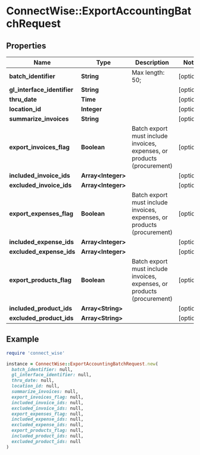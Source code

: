 # ConnectWise::ExportAccountingBatchRequest

## Properties

| Name | Type | Description | Notes |
| ---- | ---- | ----------- | ----- |
| **batch_identifier** | **String** |  Max length: 50; | [optional] |
| **gl_interface_identifier** | **String** |  | [optional] |
| **thru_date** | **Time** |  | [optional] |
| **location_id** | **Integer** |  | [optional] |
| **summarize_invoices** | **String** |  | [optional] |
| **export_invoices_flag** | **Boolean** | Batch export must include invoices, expenses, or products (procurement) | [optional] |
| **included_invoice_ids** | **Array&lt;Integer&gt;** |  | [optional] |
| **excluded_invoice_ids** | **Array&lt;Integer&gt;** |  | [optional] |
| **export_expenses_flag** | **Boolean** | Batch export must include invoices, expenses, or products (procurement) | [optional] |
| **included_expense_ids** | **Array&lt;Integer&gt;** |  | [optional] |
| **excluded_expense_ids** | **Array&lt;Integer&gt;** |  | [optional] |
| **export_products_flag** | **Boolean** | Batch export must include invoices, expenses, or products (procurement) | [optional] |
| **included_product_ids** | **Array&lt;String&gt;** |  | [optional] |
| **excluded_product_ids** | **Array&lt;String&gt;** |  | [optional] |

## Example

```ruby
require 'connect_wise'

instance = ConnectWise::ExportAccountingBatchRequest.new(
  batch_identifier: null,
  gl_interface_identifier: null,
  thru_date: null,
  location_id: null,
  summarize_invoices: null,
  export_invoices_flag: null,
  included_invoice_ids: null,
  excluded_invoice_ids: null,
  export_expenses_flag: null,
  included_expense_ids: null,
  excluded_expense_ids: null,
  export_products_flag: null,
  included_product_ids: null,
  excluded_product_ids: null
)
```

